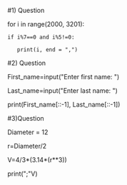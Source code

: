 
#1) Question

for i in range(2000, 3201):
    
    if i%7==0 and i%5!=0:
    
       print(i, end = ",")
        
#2) Question

First_name=input("Enter first name: ")

Last_name=input("Enter last name: ")

print(First_name[::-1], Last_name[::-1])

#3)Question 

Diameter = 12

r=Diameter/2

V=4/3*(3.14*(r**3))

print(";"V)
